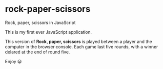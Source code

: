 # rock-paper-scissors
Rock, paper, scissors in JavaScript

This is my first ever JavaScript application. 

This version of **Rock, paper, scissors** is played between a player and the computer in the browser console.
Each game last five rounds, with a winner delared at the end of round five.

Enjoy 😀